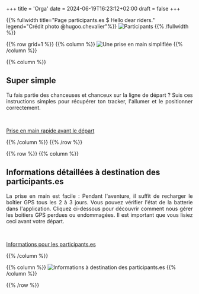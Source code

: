 +++
title = 'Orga'
date = 2024-06-19T16:23:12+02:00
draft = false
+++




<!-- ######  image intro  ###### ? -->
{{% fullwidth title="Page participants.es $ Hello dear riders." legend="Crédit photo @hugoo.chevalier"%}}
![Participants](/participant/im-part-000.jpg)
{{% /fullwidth %}}

<!-- ######  Une prise en main simplifiée  ###### ? -->

{{% row grid=1  %}} <!-- ligne avec grille en fond -->
{{% column %}}
![Une prise en main simplifiée](/participant/im-part-001.jpg)
{{% /column %}}

{{% column %}}
## <div style="text-align: left"> Super simple </div>

<div style="text-align: justify"> Tu fais partie des chanceuses et chanceux sur la ligne de départ ? Suis ces instructions simples pour récupérer ton tracker, l'allumer et le positionner correctement.  </div>

&nbsp;

<a href="/participant/MadCap Prise en main rapide avant le départ.pdf" target="_blank"> Prise en main rapide avant le départ </a> <!-- Téléchargement PDF -->

{{% /column %}}
{{% /row %}}






<!-- ######  ligne Pour qui ? noGRILL  ###### ? -->

{{% row  %}} <!-- ligne sans grille en fond -->
{{% column %}}
## <div style="text-align: left"> Informations détaillées à destination des participants.es </div>

<div style="text-align: justify"> La prise en main est facile : Pendant l'aventure, il suffit de recharger le boîtier GPS tous les 2 à 3 jours. Vous pouvez vérifier l'état de la batterie dans l'application. Cliquez ci-dessous pour découvrir comment  nous gérer les boitiers GPS perdues ou endommagées. Il est important que vous lisiez ceci avant votre départ. </div>

&nbsp;

<a href="/participant/MadCap infos à destination des participants.es.pdf" target="_blank"> Informations pour les participants.es </a>  <!-- Mettre lien ou pdf -->

{{% /column %}}

{{% column %}}
![Informations à destination des participants.es](/participant/im-part-002.jpg)
{{% /column %}}

{{% /row %}}
